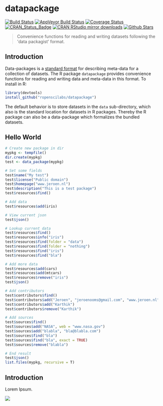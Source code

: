 # datapackage

[![Build Status](https://travis-ci.org/ropenscilabs/datapackage.svg?branch=master)](https://travis-ci.org/ropenscilabs/datapackage)
[![AppVeyor Build Status](https://ci.appveyor.com/api/projects/status/github/ropenscilabs/datapackage?branch=master&svg=true)](https://ci.appveyor.com/project/jeroenooms/datapackage)
[![Coverage Status](https://codecov.io/github/ropenscilabs/datapackage/coverage.svg?branch=master)](https://codecov.io/github/ropenscilabs/datapackage?branch=master)
[![CRAN_Status_Badge](http://www.r-pkg.org/badges/version/datapackage)](http://cran.r-project.org/package=datapackage)
[![CRAN RStudio mirror downloads](http://cranlogs.r-pkg.org/badges/datapackage)](http://cran.r-project.org/web/packages/datapackage/index.html)
[![Github Stars](https://img.shields.io/github/stars/ropenscilabs/datapackage.svg?style=social&label=Github)](https://github.com/ropenscilabs/datapackage)

> Convenience functions for reading and writing datasets following the 'data packagist' format.

## Introduction

Data-packages is a [standard format](http://dataprotocols.org/data-packages/) for describing meta-data for a collection of datasets. The R package `datapackage` provides convenience functions for reading and writing data and meta-data in this format. To install in R:

```r
library(devtools)
install_github("ropenscilabs/datapackage")
```

The default behavior is to store datasets in the `data` sub-directory, which also is the standard location for datasets in R packages. Thereby the R package can also be a data-package which formalizes the bundled datasets.

## Hello World

```r
# Create new package in dir
mypkg <- tempfile()
dir.create(mypkg)
test <- data_package(mypkg)

# Set some fields
test$name("My test")
test$license("Public domain")
test$homepage("www.jeroen.nl")
test$description("This is a test package")
test$resources$find()

# Add data
test$resources$add(iris)

# View current json 
test$json()

# Lookup current data
test$resources$find()
test$resources$info("iris")
test$resources$find(folder = "data")
test$resources$find(folder = "nothing")
test$resources$find("iris")
test$resources$find("bla")

# Add more data
test$resources$add(cars)
test$resources$add(mtcars)
test$resources$remove("iris")
test$json()

# Add contributors
test$contributors$find()
test$contributors$add("Jeroen", "jeroenooms@gmail.com", "www.jeroen.nl")
test$contributors$add("Karthik")
test$contributors$remove("Karthik")

# Add sources
test$sources$find()
test$sources$add("NASA", web = "www.nasa.gov")
test$sources$add("blabla", "bla@blabla.com")
test$sources$find("bla")
test$sources$find("bla", exact = TRUE)
test$sources$remove("blabla")

# End result
test$json()
list.files(mypkg, recursive = T)

```

## Introduction

Lorem Ipsum.

[![](http://ropensci.org/public_images/github_footer.png)](http://ropensci.org)

